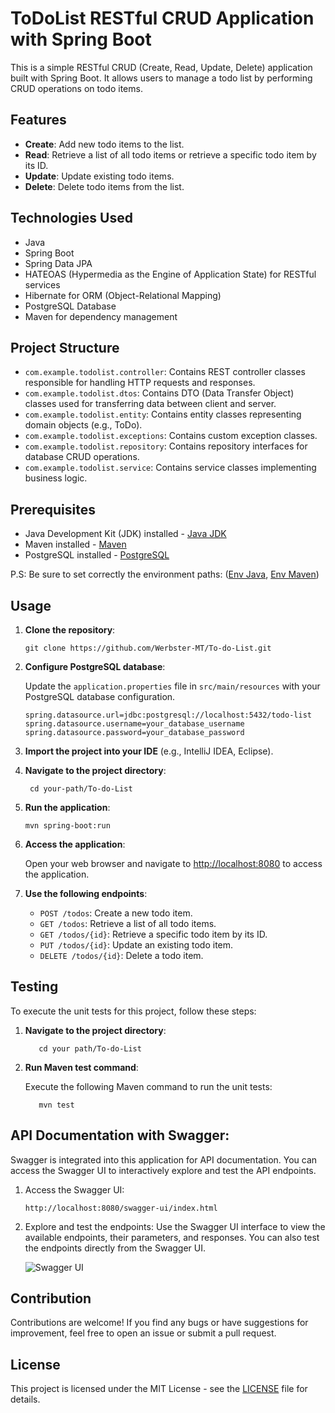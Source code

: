 # ToDoList RESTful CRUD Application with Spring Boot

This is a simple RESTful CRUD (Create, Read, Update, Delete) application built with Spring Boot. It allows users to manage a todo list by performing CRUD operations on todo items.

## Features

- **Create**: Add new todo items to the list.
- **Read**: Retrieve a list of all todo items or retrieve a specific todo item by its ID.
- **Update**: Update existing todo items.
- **Delete**: Delete todo items from the list.

## Technologies Used

- Java
- Spring Boot
- Spring Data JPA
- HATEOAS (Hypermedia as the Engine of Application State) for RESTful services
- Hibernate for ORM (Object-Relational Mapping)
- PostgreSQL Database
- Maven for dependency management

## Project Structure

- `com.example.todolist.controller`: Contains REST controller classes responsible for handling HTTP requests and responses.
- `com.example.todolist.dtos`: Contains DTO (Data Transfer Object) classes used for transferring data between client and server.
- `com.example.todolist.entity`: Contains entity classes representing domain objects (e.g., ToDo).
- `com.example.todolist.exceptions`: Contains custom exception classes.
- `com.example.todolist.repository`: Contains repository interfaces for database CRUD operations.
- `com.example.todolist.service`: Contains service classes implementing business logic.

## Prerequisites

- Java Development Kit (JDK) installed - [Java JDK](https://www.oracle.com/br/java/technologies/downloads/) 
- Maven installed - [Maven](https://maven.apache.org/download.cgi)
- PostgreSQL installed - [PostgreSQL](https://www.postgresql.org/)

P.S: Be sure to set correctly the environment paths: ([Env Java](https://www.baeldung.com/java-home-on-windows-mac-os-x-linux), [Env Maven](https://stackoverflow.com/questions/45119595/how-to-add-maven-to-the-path-variable)) 

## Usage

1. **Clone the repository**:

    ```
    git clone https://github.com/Werbster-MT/To-do-List.git
    ```

2. **Configure PostgreSQL database**:

   Update the `application.properties` file in `src/main/resources` with your PostgreSQL database configuration.

    ```properties
    spring.datasource.url=jdbc:postgresql://localhost:5432/todo-list
    spring.datasource.username=your_database_username
    spring.datasource.password=your_database_password
    ```

3. **Import the project into your IDE** (e.g., IntelliJ IDEA, Eclipse).

4. **Navigate to the project directory**:

     ```
      cd your-path/To-do-List
   ```

5. **Run the application**:

    ```
    mvn spring-boot:run
    ```

6. **Access the application**:

   Open your web browser and navigate to [http://localhost:8080](http://localhost:8080) to access the application.

7. **Use the following endpoints**:

    - `POST /todos`: Create a new todo item.
    - `GET /todos`: Retrieve a list of all todo items.
    - `GET /todos/{id}`: Retrieve a specific todo item by its ID.
    - `PUT /todos/{id}`: Update an existing todo item.
    - `DELETE /todos/{id}`: Delete a todo item.

## Testing

To execute the unit tests for this project, follow these steps:

1. **Navigate to the project directory**:

   ```
      cd your path/To-do-List
   ```
   
2. **Run Maven test command**:

   Execute the following Maven command to run the unit tests:

   ```
      mvn test
   ```


## API Documentation with Swagger:
Swagger is integrated into this application for API documentation. You can access the Swagger UI to interactively explore and test the API endpoints.

1. Access the Swagger UI:
   ```
   http://localhost:8080/swagger-ui/index.html
   ```

2. Explore and test the endpoints:
   Use the Swagger UI interface to view the available endpoints, their parameters, and responses. You can also test the endpoints directly from the Swagger UI.

   ![Swagger UI](src/main/resources/static/imgs/swagger_ui.png)

## Contribution

Contributions are welcome! If you find any bugs or have suggestions for improvement, feel free to open an issue or submit a pull request.

## License

This project is licensed under the MIT License - see the [LICENSE](LICENSE) file for details.
